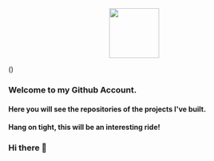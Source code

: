 <div id="header" align="center">
  <img src="https://media.giphy.com/media/v1.Y2lkPTc5MGI3NjExM2liaHc1ZG53dDRrbnUxYWEzZ3JoczhjdnpqOWs0Y3lndmhvNHRmdSZlcD12MV9zdGlja2Vyc19zZWFyY2gmY3Q9cw/jPK3EsIGS9f8YAp2Fa/giphy.gif" width="100"/>
</div>

()

### Welcome to my Github Account.
#### Here you will see the repositories of the projects I've built.
#### Hang on tight, this will be an interesting ride!



### Hi there 👋

<!--
**ObiomaIkpe/ObiomaIkpe** is a ✨ _special_ ✨ repository because its `README.md` (this file) appears on your GitHub profile.

Here are some ideas to get you started:

- 🔭 I’m currently working on ...
- 🌱 I’m currently learning ...
- 👯 I’m looking to collaborate on ...
- 🤔 I’m looking for help with ...
- 💬 Ask me about ...
- 📫 How to reach me: ...
- 😄 Pronouns: ...
- ⚡ Fun fact: ...
-->

